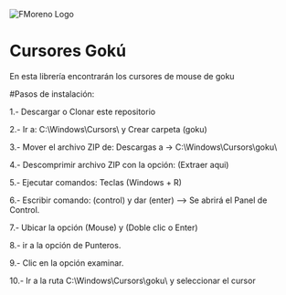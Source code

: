 ![FMoreno Logo](https://frankmorenoalburqueque.com/images/logo.png)

# Cursores Gokú
En esta librería encontrarán los cursores de mouse de goku

#Pasos de instalación:

1.- Descargar o Clonar este repositorio

2.- Ir a: C:\Windows\Cursors\ y Crear carpeta (goku)

3.- Mover el archivo ZIP de: Descargas a -> C:\Windows\Cursors\goku\

4.- Descomprimir archivo ZIP con la opción: (Extraer aqui)

5.- Ejecutar comandos: Teclas (Windows + R)

6.- Escribir comando: (control) y dar (enter) --> Se abrirá el Panel de Control.

7.- Ubicar la opción (Mouse) y (Doble clic o Enter)

8.- ir a la opción de Punteros.

9.- Clic en la opción examinar.

10.- Ir a la ruta C:\Windows\Cursors\goku\ y seleccionar el cursor
